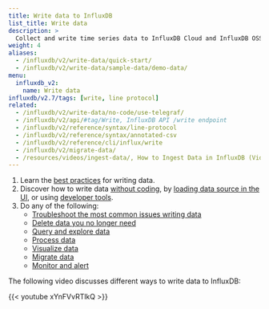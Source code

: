 ```yaml
---
title: Write data to InfluxDB
list_title: Write data
description: >
  Collect and write time series data to InfluxDB Cloud and InfluxDB OSS.
weight: 4
aliases:
  - /influxdb/v2/write-data/quick-start/
  - /influxdb/v2/write-data/sample-data/demo-data/
menu:
  influxdb_v2:
    name: Write data
influxdb/v2.7/tags: [write, line protocol]
related:
  - /influxdb/v2/write-data/no-code/use-telegraf/
  - /influxdb/v2/api/#tag/Write, InfluxDB API /write endpoint
  - /influxdb/v2/reference/syntax/line-protocol
  - /influxdb/v2/reference/syntax/annotated-csv
  - /influxdb/v2/reference/cli/influx/write
  - /influxdb/v2/migrate-data/
  - /resources/videos/ingest-data/, How to Ingest Data in InfluxDB (Video)
---
```


1. Learn the [best practices](/influxdb/v2/write-data/best-practices/) for writing data.
2. Discover how to write data [without coding](/influxdb/v2/write-data/no-code/), by [loading data source in the UI](/influxdb/v2/write-data/no-code/load-data/), or using [developer tools](/influxdb/v2/write-data/developer-tools/).
3. Do any of the following:
   - [Troubleshoot the most common issues writing data](/influxdb/v2/write-data/troubleshoot/)
   - [Delete data you no longer need](/influxdb/v2/write-data/delete-data/)
   - [Query and explore data](/influxdb/v2/query-data/)
   - [Process data](/influxdb/v2/process-data/)
   - [Visualize data](/influxdb/v2/visualize-data/)
   - [Migrate data](/influxdb/v2/migrate-data/)
   - [Monitor and alert](/influxdb/v2/monitor-alert/)

The following video discusses different ways to write data to InfluxDB:

{{< youtube xYnFVvRTlkQ >}}